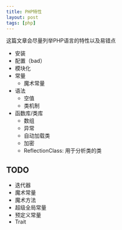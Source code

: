 ```yaml
---
title: PHP特性
layout: post
tags: [php]
---
```


这篇文章会尽量列举PHP语言的特性以及易错点

* 安装
* 配置（bad）
* 模块化
* 常量
    * 魔术常量
* 语法
    * 空值
    * 类机制
* 函数库/类库
    * 数组
    * 异常
    * 自动加载类
    * 加密
    * ReflectionClass: 用于分析类的类

## TODO

* 迭代器
* 魔术常量
* 魔术方法
* 超级全局常量
* 预定义常量
* Trait